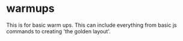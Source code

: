 # warmups
This is for basic warm ups. This can include everything from basic js commands to creating 'the golden layout'.
